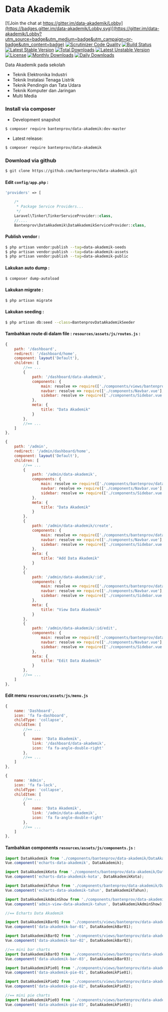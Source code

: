 # Data Akademik

[![Join the chat at https://gitter.im/data-akademik/Lobby](https://badges.gitter.im/data-akademik/Lobby.svg)](https://gitter.im/data-akademik/Lobby?utm_source=badge&utm_medium=badge&utm_campaign=pr-badge&utm_content=badge)
[![Scrutinizer Code Quality](https://scrutinizer-ci.com/g/bantenprov/data-akademik/badges/quality-score.png?b=master)](https://scrutinizer-ci.com/g/bantenprov/data-akademik/?branch=master)
[![Build Status](https://scrutinizer-ci.com/g/bantenprov/data-akademik/badges/build.png?b=master)](https://scrutinizer-ci.com/g/bantenprov/data-akademik/build-status/master)
[![Latest Stable Version](https://poser.pugx.org/bantenprov/data-akademik/v/stable)](https://packagist.org/packages/bantenprov/data-akademik)
[![Total Downloads](https://poser.pugx.org/bantenprov/data-akademik/downloads)](https://packagist.org/packages/bantenprov/data-akademik)
[![Latest Unstable Version](https://poser.pugx.org/bantenprov/data-akademik/v/unstable)](https://packagist.org/packages/bantenprov/data-akademik)
[![License](https://poser.pugx.org/bantenprov/data-akademik/license)](https://packagist.org/packages/bantenprov/data-akademik)
[![Monthly Downloads](https://poser.pugx.org/bantenprov/data-akademik/d/monthly)](https://packagist.org/packages/bantenprov/data-akademik)
[![Daily Downloads](https://poser.pugx.org/bantenprov/data-akademik/d/daily)](https://packagist.org/packages/bantenprov/data-akademik)

Data Akademik pada sekolah

- Teknik Elektronika Industri
- Teknik Instalasi Tenaga Listrik
- Teknik Pendingin dan Tata Udara
- Teknik Komputer dan Jaringan
- Multi Media

### Install via composer

- Development snapshot

```bash
$ composer require bantenprov/data-akademik:dev-master
```

- Latest release:

```bash
$ composer require bantenprov/data-akademik
```

### Download via github

```bash
$ git clone https://github.com/bantenprov/data-akademik.git
```

#### Edit `config/app.php` :

```php
'providers' => [

    /*
     * Package Service Providers...
     */
    Laravel\Tinker\TinkerServiceProvider::class,
    //....
    Bantenprov\DataAkademik\DataAkademikServiceProvider::class,
```

#### Publish vendor :

```bash
$ php artisan vendor:publish --tag=data-akademik-seeds
$ php artisan vendor:publish --tag=data-akademik-assets
$ php artisan vendor:publish --tag=data-akademik-public
```

#### Lakukan auto dump :

```bash
$ composer dump-autoload
```

#### Lakukan migrate :

```bash
$ php artisan migrate
```

#### Lakukan seeding :

```bash
$ php artisan db:seed --class=BantenprovDataAkademikSeeder
```

#### Tambahkan route di dalam file : `resources/assets/js/routes.js` :

```javascript
{
    path: '/dashboard',
    redirect: '/dashboard/home',
    component: layout('Default'),
    children: [
        //== ...
        {
            path: '/dashboard/data-akademik',
            components: {
                main: resolve => require(['./components/views/bantenprov/data-akademik/DashboardDataAkademik.vue'], resolve),
                navbar: resolve => require(['./components/Navbar.vue'], resolve),
                sidebar: resolve => require(['./components/Sidebar.vue'], resolve)
            },
            meta: {
                title: "Data Akademik"
            }
        },
        //== ...
    ]
},
```

```javascript
{
    path: '/admin',
    redirect: '/admin/dashboard/home',
    component: layout('Default'),
    children: [
        //== ...
        {
            path: '/admin/data-akademik',
            components: {
                main: resolve => require(['./components/bantenprov/data-akademik/DataAkademik.index.vue'], resolve),
                navbar: resolve => require(['./components/Navbar.vue'], resolve),
                sidebar: resolve => require(['./components/Sidebar.vue'], resolve)
            },
            meta: {
                title: "Data Akademik"
            }
        },
        {
            path: '/admin/data-akademik/create',
            components: {
                main: resolve => require(['./components/bantenprov/data-akademik/DataAkademik.add.vue'], resolve),
                navbar: resolve => require(['./components/Navbar.vue'], resolve),
                sidebar: resolve => require(['./components/Sidebar.vue'], resolve)
            },
            meta: {
                title: "Add Data Akademik"
            }
        },
        {
            path: '/admin/data-akademik/:id',
            components: {
                main: resolve => require(['./components/bantenprov/data-akademik/DataAkademik.show.vue'], resolve),
                navbar: resolve => require(['./components/Navbar.vue'], resolve),
                sidebar: resolve => require(['./components/Sidebar.vue'], resolve)
            },
            meta: {
                title: "View Data Akademik"
            }
        },
        {
            path: '/admin/data-akademik/:id/edit',
            components: {
                main: resolve => require(['./components/bantenprov/data-akademik/DataAkademik.edit.vue'], resolve),
                navbar: resolve => require(['./components/Navbar.vue'], resolve),
                sidebar: resolve => require(['./components/Sidebar.vue'], resolve)
            },
            meta: {
                title: "Edit Data Akademik"
            }
        },
        //== ...
    ]
},
```
#### Edit menu `resources/assets/js/menu.js`

```javascript
{
    name: 'Dashboard',
    icon: 'fa fa-dashboard',
    childType: 'collapse',
    childItem: [
        //== ...
        {
            name: 'Data Akademik',
            link: '/dashboard/data-akademik',
            icon: 'fa fa-angle-double-right'
        },
        //== ...
    ]
},
```

```javascript
{
    name: 'Admin',
    icon: 'fa fa-lock',
    childType: 'collapse',
    childItem: [
        //== ...
        {
            name: 'Data Akademik',
            link: '/admin/data-akademik',
            icon: 'fa fa-angle-double-right'
        },
        //== ...
    ]
},
```

#### Tambahkan components `resources/assets/js/components.js` :

```javascript
import DataAkademik from './components/bantenprov/data-akademik/DataAkademik.chart.vue';
Vue.component('echarts-data-akademik', DataAkademik);

import DataAkademikKota from './components/bantenprov/data-akademik/DataAkademikKota.chart.vue';
Vue.component('echarts-data-akademik-kota', DataAkademikKota);

import DataAkademikTahun from './components/bantenprov/data-akademik/DataAkademikTahun.chart.vue';
Vue.component('echarts-data-akademik-tahun', DataAkademikTahun);

import DataAkademikAdminShow from './components/bantenprov/data-akademik/DataAkademikAdmin.show.vue';
Vue.component('admin-view-data-akademik-tahun', DataAkademikAdminShow);

//== Echarts Data Akademik

import DataAkademikBar01 from './components/views/bantenprov/data-akademik/DataAkademikBar01.vue';
Vue.component('data-akademik-bar-01', DataAkademikBar01);

import DataAkademikBar02 from './components/views/bantenprov/data-akademik/DataAkademikBar02.vue';
Vue.component('data-akademik-bar-02', DataAkademikBar02);

//== mini bar charts
import DataAkademikBar03 from './components/views/bantenprov/data-akademik/DataAkademikBar03.vue';
Vue.component('data-akademik-bar-03', DataAkademikBar03);

import DataAkademikPie01 from './components/views/bantenprov/data-akademik/DataAkademikPie01.vue';
Vue.component('data-akademik-pie-01', DataAkademikPie01);

import DataAkademikPie02 from './components/views/bantenprov/data-akademik/DataAkademikPie02.vue';
Vue.component('data-akademik-pie-02', DataAkademikPie02);

//== mini pie charts
import DataAkademikPie03 from './components/views/bantenprov/data-akademik/DataAkademikPie03.vue';
Vue.component('data-akademik-pie-03', DataAkademikPie03);
```
